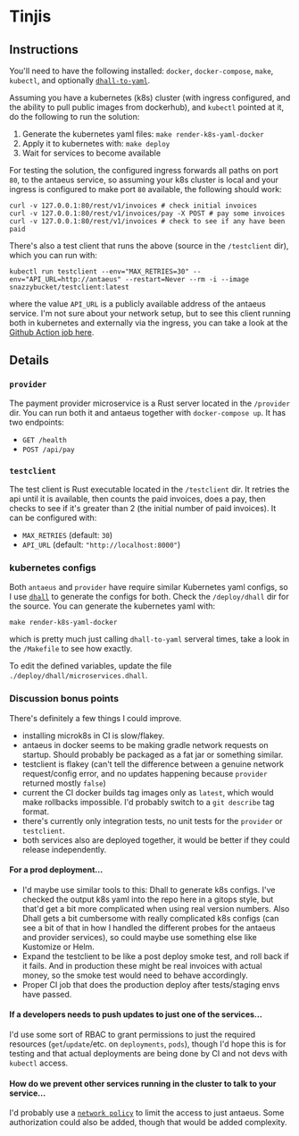 # Tinjis

## Instructions

You'll need to have the following installed: `docker`, `docker-compose`, `make`, `kubectl`, and optionally [`dhall-to-yaml`](https://github.com/dhall-lang/dhall-haskell/releases/tag/1.38.0).

Assuming you have a kubernetes (k8s) cluster (with ingress configured, and the ability to pull public images from dockerhub), and `kubectl` pointed at it, do the following to run the solution:

1. Generate the kubernetes yaml files: `make render-k8s-yaml-docker`
2. Apply it to kubernetes with: `make deploy`
3. Wait for services to become available

For testing the solution, the configured ingress forwards all paths on port `80`, to the antaeus service, so assuming your k8s cluster is local and your ingress is configured to make port `80` available, the following should work:

```
curl -v 127.0.0.1:80/rest/v1/invoices # check initial invoices
curl -v 127.0.0.1:80/rest/v1/invoices/pay -X POST # pay some invoices
curl -v 127.0.0.1:80/rest/v1/invoices # check to see if any have been paid
```

There's also a test client that runs the above (source in the `/testclient` dir), which you can run with:

```
kubectl run testclient --env="MAX_RETRIES=30" --env="API_URL=http://antaeus" --restart=Never --rm -i --image snazzybucket/testclient:latest
```

where the value `API_URL` is a publicly available address of the antaeus service. I'm not sure about your network setup, but to see this client running both in kubernetes and externally via the ingress, you can take a look at the [Github Action job here](https://github.com/alexhumphreys/tinjis/runs/2178964320).

## Details

### `provider`

The payment provider microservice is a Rust server located in the `/provider` dir. You can run both it and antaeus together with `docker-compose up`. It has two endpoints:

- `GET /health`
- `POST /api/pay`

### `testclient`

The test client is Rust executable located in the `/testclient` dir. It retries the api until it is available,
then counts the paid invoices, does a pay, then checks to see if it's greater than 2 (the initial number of paid invoices). It can be configured with:

- `MAX_RETRIES` (default: `30`)
- `API_URL` (default: `"http://localhost:8000"`)

### kubernetes configs

Both `antaeus` and `provider` have require similar Kubernetes yaml configs, so I use [`dhall`](https://dhall-lang.org/) to generate the configs for both. Check the `/deploy/dhall` dir for the source. You can generate the kubernetes yaml with:

```
make render-k8s-yaml-docker
```

which is pretty much just calling `dhall-to-yaml` serveral times, take a look in the `/Makefile` to see how exactly.

To edit the defined variables, update the file `./deploy/dhall/microservices.dhall`.

### Discussion bonus points

There's definitely a few things I could improve.

- installing microk8s in CI is slow/flakey.
- antaeus in docker seems to be making gradle network requests on startup. Should probably be packaged as a fat jar or something similar.
- testclient is flakey (can't tell the difference between a genuine network request/config error, and no updates happening because `provider` returned mostly `false`)
- current the CI docker builds tag images only as `latest`, which would make rollbacks impossible. I'd probably switch to a `git describe` tag format.
- there's currently only integration tests, no unit tests for the `provider` or `testclient`.
- both services also are deployed together, it would be better if they could release independently.

#### For a prod deployment...

- I'd maybe use similar tools to this: Dhall to generate k8s configs. I've checked the output k8s yaml into the repo here in a gitops style, but that'd get a bit more complicated when using real version numbers. Also Dhall gets a bit cumbersome with really complicated k8s configs (can see a bit of that in how I handled the different probes for the antaeus and provider services), so could maybe use something else like Kustomize or Helm.
- Expand the testclient to be like a post deploy smoke test, and roll back if it fails. And in production these might be real invoices with actual money, so the smoke test would need to behave accordingly.
- Proper CI job that does the production deploy after tests/staging envs have passed.

#### If a developers needs to push updates to just one of the services...

I'd use some sort of RBAC to grant permissions to just the required resources (`get`/`update`/etc. on `deployments`, `pods`), though I'd hope this is for testing and that actual deployments are being done by CI and not devs with `kubectl` access.

#### How do we prevent other services running in the cluster to talk to your service...

I'd probably use a [`network policy`](https://kubernetes.io/docs/concepts/services-networking/network-policies/) to limit the access to just antaeus. Some authorization could also be added, though that would be added complexity.
